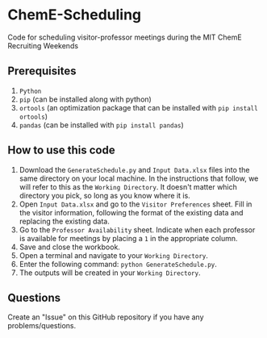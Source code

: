 # ChemE-Scheduling
Code for scheduling visitor-professor meetings during the MIT ChemE Recruiting Weekends

## Prerequisites
1. `Python`
2. `pip` (can be installed along with python)
3. `ortools` (an optimization package that can be installed with `pip install ortools`)
4. `pandas` (can be installed with `pip install pandas`)


## How to use this code
1. Download the `GenerateSchedule.py` and `Input Data.xlsx` files into the same directory on your local machine.  In the instructions that follow, we will refer to this as the `Working Directory`.  It doesn't matter which directory you pick, so long as you know where it is.
2. Open `Input Data.xlsx` and go to the `Visitor Preferences` sheet.  Fill in the visitor information, following the format of the existing data and replacing the existing data.
3. Go to the `Professor Availability` sheet.  Indicate when each professor is available for meetings by placing a `1` in the appropriate column.
4. Save and close the workbook.
5. Open a terminal and navigate to your `Working Directory`.
6. Enter the following command: `python GenerateSchedule.py`.
7. The outputs will be created in your `Working Directory`.

## Questions
Create an "Issue" on this GitHub repository if you have any problems/questions.
